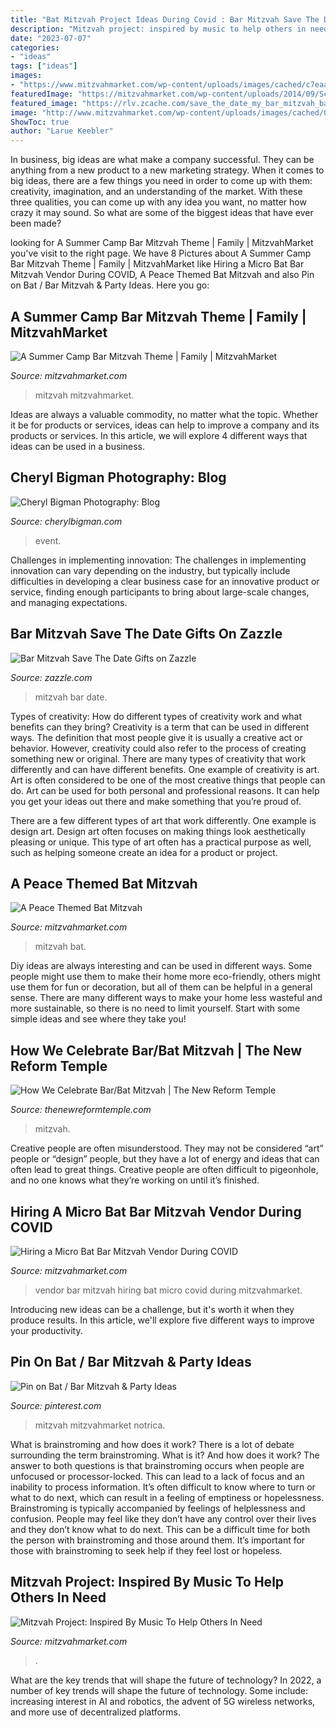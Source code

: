 ```yaml
---
title: "Bat Mitzvah Project Ideas During Covid : Bar Mitzvah Save The Date Gifts On Zazzle"
description: "Mitzvah project: inspired by music to help others in need"
date: "2023-07-07"
categories:
- "ideas"
tags: ["ideas"]
images:
- "https://www.mitzvahmarket.com/wp-content/uploads/images/cached/c7eaa9d1b8e59c9160a06b4ba9959bc5.jpg?ver=1603931886"
featuredImage: "https://mitzvahmarket.com/wp-content/uploads/2014/09/Screen-Shot-2014-09-17-at-11.12.21-AM-e1410966698218.png"
featured_image: "https://rlv.zcache.com/save_the_date_my_bar_mitzvah_baby_bib-rc72d25b246b541b3878f631e44aa7b11_zfe0o_200.jpg?rlvnet=1"
image: "http://www.mitzvahmarket.com/wp-content/uploads/images/cached/05cdd8fc64530a02f3ae3f9601035017.jpeg?ver=1485187889"
ShowToc: true
author: "Larue Keebler"
---
```



In business, big ideas are what make a company successful. They can be anything from a new product to a new marketing strategy. When it comes to big ideas, there are a few things you need in order to come up with them: creativity, imagination, and an understanding of the market. With these three qualities, you can come up with any idea you want, no matter how crazy it may sound. So what are some of the biggest ideas that have ever been made?

	

		
looking for A Summer Camp Bar Mitzvah Theme | Family | MitzvahMarket you've visit to the right page. We have 8 Pictures about A Summer Camp Bar Mitzvah Theme | Family | MitzvahMarket like Hiring a Micro Bat Bar Mitzvah Vendor During COVID, A Peace Themed Bat Mitzvah and also Pin on Bat / Bar Mitzvah &amp; Party Ideas. Here you go:
		
    
## A Summer Camp Bar Mitzvah Theme | Family | MitzvahMarket

<img loading=lazy src="http://www.mitzvahmarket.com/wp-content/uploads/images/cached/05cdd8fc64530a02f3ae3f9601035017.jpeg?ver=1485187889" onerror="this.onerror=null;this.src='https://tse4.mm.bing.net/th?id=OIP.hMWcL_TH2WxK8J5az4su3gHaFj&amp;pid=15.1';" alt="A Summer Camp Bar Mitzvah Theme | Family | MitzvahMarket">

_Source: mitzvahmarket.com_

>mitzvah mitzvahmarket. 

	

Ideas are always a valuable commodity, no matter what the topic. Whether it be for products or services, ideas can help to improve a company and its products or services. In this article, we will explore 4 different ways that ideas can be used in a business.

    
## Cheryl Bigman Photography: Blog

<img loading=lazy src="https://www.cherylbigman.com/img/s/v-10/p3929715054-5.jpg" onerror="this.onerror=null;this.src='https://tse1.mm.bing.net/th?id=OIP.DLD7c-OwYyAZpjADBcTBmgHaE7&amp;pid=15.1';" alt="Cheryl Bigman Photography: Blog">

_Source: cherylbigman.com_

>event. 

	

Challenges in implementing innovation:
The challenges in implementing innovation can vary depending on the industry, but typically include difficulties in developing a clear business case for an innovative product or service, finding enough participants to bring about large-scale changes, and managing expectations.

    
## Bar Mitzvah Save The Date Gifts On Zazzle

<img loading=lazy src="https://rlv.zcache.com/save_the_date_my_bar_mitzvah_baby_bib-rc72d25b246b541b3878f631e44aa7b11_zfe0o_200.jpg?rlvnet=1" onerror="this.onerror=null;this.src='https://tse1.mm.bing.net/th?id=OIP.h6dl61rzYbWVeCdJ10VDAwAAAA&amp;pid=15.1';" alt="Bar Mitzvah Save The Date Gifts on Zazzle">

_Source: zazzle.com_

>mitzvah bar date. 

	

Types of creativity: How do different types of creativity work and what benefits can they bring?
Creativity is a term that can be used in different ways. The definition that most people give it is usually a creative act or behavior. However, creativity could also refer to the process of creating something new or original. There are many types of creativity that work differently and can have different benefits. 
One example of creativity is art. Art is often considered to be one of the most creative things that people can do. Art can be used for both personal and professional reasons. It can help you get your ideas out there and make something that you’re proud of. 

There are a few different types of art that work differently. One example is design art. Design art often focuses on making things look aesthetically pleasing or unique. This type of art often has a practical purpose as well, such as helping someone create an idea for a product or project.

    
## A Peace Themed Bat Mitzvah

<img loading=lazy src="https://www.mitzvahmarket.com/wp-content/uploads/2010/09/Picture-34-300x161.png" onerror="this.onerror=null;this.src='https://tse4.mm.bing.net/th?id=OIP.1KWvofHgFb431cAH5oJzgAAAAA&amp;pid=15.1';" alt="A Peace Themed Bat Mitzvah">

_Source: mitzvahmarket.com_

>mitzvah bat. 

	

Diy ideas are always interesting and can be used in different ways. Some people might use them to make their home more eco-friendly, others might use them for fun or decoration, but all of them can be helpful in a general sense. There are many different ways to make your home less wasteful and more sustainable, so there is no need to limit yourself. Start with some simple ideas and see where they take you!

    
## How We Celebrate Bar/Bat Mitzvah | The New Reform Temple

<img loading=lazy src="https://thenewreformtemple.com/wp-content/uploads/sites/241/2021/04/static-page-header-800x420.png" onerror="this.onerror=null;this.src='https://tse2.mm.bing.net/th?id=OIP.bNA_N3Xx05NNEAsGUtD2dAHaD4&amp;pid=15.1';" alt="How We Celebrate Bar/Bat Mitzvah | The New Reform Temple">

_Source: thenewreformtemple.com_

>mitzvah. 

	

Creative people are often misunderstood. They may not be considered “art” people or “design” people, but they have a lot of energy and ideas that can often lead to great things. Creative people are often difficult to pigeonhole, and no one knows what they’re working on until it’s finished.

    
## Hiring A Micro Bat Bar Mitzvah Vendor During COVID

<img loading=lazy src="https://www.mitzvahmarket.com/wp-content/uploads/images/cached/c7eaa9d1b8e59c9160a06b4ba9959bc5.jpg?ver=1603931886" onerror="this.onerror=null;this.src='https://tse4.mm.bing.net/th?id=OIP.5Y5C07OXuziDRwVjXqk-eAAAAA&amp;pid=15.1';" alt="Hiring a Micro Bat Bar Mitzvah Vendor During COVID">

_Source: mitzvahmarket.com_

>vendor bar mitzvah hiring bat micro covid during mitzvahmarket. 

	

Introducing new ideas can be a challenge, but it's worth it when they produce results. In this article, we'll explore five different ways to improve your productivity.

    
## Pin On Bat / Bar Mitzvah &amp; Party Ideas

<img loading=lazy src="https://i.pinimg.com/236x/ad/c5/d5/adc5d5ffc2835bfe9ad73f6b3a003925--pajama-pants-bar-mitzvah.jpg?nii=t" onerror="this.onerror=null;this.src='https://tse1.mm.bing.net/th?id=OIP.aOojjbRIYccCq2JIVHzNmAAAAA&amp;pid=15.1';" alt="Pin on Bat / Bar Mitzvah &amp; Party Ideas">

_Source: pinterest.com_

>mitzvah mitzvahmarket notrica. 

	

What is brainstroming and how does it work?
There is a lot of debate surrounding the term brainstroming. What is it? And how does it work? The answer to both questions is that brainstroming occurs when people are unfocused or processor-locked. This can lead to a lack of focus and an inability to process information. It’s often difficult to know where to turn or what to do next, which can result in a feeling of emptiness or hopelessness.
Brainstroming is typically accompanied by feelings of helplessness and confusion. People may feel like they don’t have any control over their lives and they don’t know what to do next. This can be a difficult time for both the person with brainstroming and those around them. It’s important for those with brainstroming to seek help if they feel lost or hopeless.

    
## Mitzvah Project: Inspired By Music To Help Others In Need

<img loading=lazy src="https://mitzvahmarket.com/wp-content/uploads/2014/09/Screen-Shot-2014-09-17-at-11.12.21-AM-e1410966698218.png" onerror="this.onerror=null;this.src='https://tse2.mm.bing.net/th?id=OIP.90ROAV7BPlqWueyFvFBogAAAAA&amp;pid=15.1';" alt="Mitzvah Project: Inspired By Music To Help Others In Need">

_Source: mitzvahmarket.com_

>. 

	

What are the key trends that will shape the future of technology?
In 2022, a number of key trends will shape the future of technology. Some include: increasing interest in AI and robotics, the advent of 5G wireless networks, and more use of decentralized platforms.

